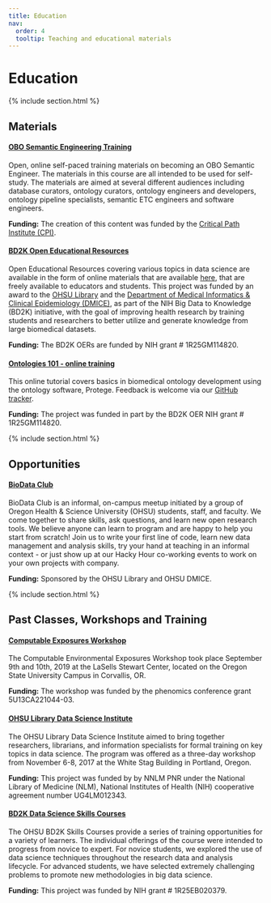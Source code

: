 ```yaml
---
title: Education
nav:
  order: 4
  tooltip: Teaching and educational materials
---
```


# <i class="fas fa-graduation-cap"></i>Education

{% include section.html %}

## Materials

<!-- TO DO add funding -->

#### [OBO Semantic Engineering Training](https://oboacademy.github.io/obook/)

Open, online self-paced training materials on becoming an OBO Semantic Engineer. The materials in this course are all intended to be used for self-study. The materials are aimed at several different audiences including database curators, ontology curators, ontology engineers and developers, ontology pipeline specialists, semantic ETC engineers and software engineers.

**Funding:** The creation of this content was funded by the [Critical Path Institute (CPI)](https://c-path.org/).


#### [BD2K Open Educational Resources](https://github.com/OHSUBD2K/)

Open Educational Resources covering various topics in data science are available in the form of online materials that are available [here](https://github.com/OHSUBD2K/), that are freely available to educators and students.
This project was funded by an award to the [OHSU Library](http://www.ohsu.edu/library) and the [Department of Medical Informatics & Clinical Epidemiology (DMICE)](http://www.ohsu.edu/xd/education/schools/school-of-medicine/departments/clinical-departments/dmice/), as part of the NIH Big Data to Knowledge (BD2K) initiative, with the goal of improving health research by training students and researchers to better utilize and generate knowledge from large biomedical datasets.

**Funding:** The BD2K OERs are funded by NIH grant # 1R25GM114820.

<!-- need to add funding, add link to tracker -->

#### [Ontologies 101 - online training](https://github.com/OHSUBD2K/BDK14-Ontologies-101)

This online tutorial covers basics in biomedical ontology development using the ontology software, Protege.
Feedback is welcome via our [GitHub tracker](https://github.com/OHSUBD2K/BDK14-Ontologies-101).

**Funding:** The project was funded in part by the BD2K OER NIH grant # 1R25GM114820.

{% include section.html %}

## Opportunities

<!-- need to add logo, url, description -->

#### [BioData Club](https://biodata-club.github.io/)

BioData Club is an informal, on-campus meetup initiated by a group of Oregon Health & Science University (OHSU) students, staff, and faculty.
We come together to share skills, ask questions, and learn new open research tools.
We believe anyone can learn to program and are happy to help you start from scratch!
Join us to write your first line of code, learn new data management and analysis skills, try your hand at teaching in an informal context - or just show up at our Hacky Hour co-working events to work on your own projects with company.

**Funding:** Sponsored by the OHSU Library and OHSU DMICE.

{% include section.html %}

## Past Classes, Workshops and Training

#### [Computable Exposures Workshop](https://drive.google.com/drive/u/2/folders/10Wi09RDHdQczanzbK6tU86yifdMH5kq0)

The Computable Environmental Exposures Workshop took place September 9th and 10th, 2019 at the LaSells Stewart Center, located on the Oregon State University Campus in Corvallis, OR.

**Funding:** The workshop was funded by the phenomics conference grant 5U13CA221044-03.

<!-- need to add logo -->

#### [OHSU Library Data Science Institute](https://ohsulibrary-datascienceinstitute.github.io/)

The OHSU Library Data Science Institute aimed to bring together researchers, librarians, and information specialists for formal training on key topics in data science.
The program was offered as a three-day workshop from November 6-8, 2017 at the White Stag Building in Portland, Oregon.

**Funding:** This project was funded by by NNLM PNR under the National Library of Medicine (NLM), National Institutes of Health (NIH) cooperative agreement number UG4LM012343.

<!-- need to add logo, desc, funding -->

#### [BD2K Data Science Skills Courses](http://www.ohsu.edu/xd/education/schools/school-of-medicine/departments/clinical-departments/dmice/research/bd2k.cfm)

The OHSU BD2K Skills Courses provide a series of training opportunities for a variety of learners.
The individual offerings of the course were intended to progress from novice to expert.
For novice students, we explored the use of data science techniques throughout the research data and analysis lifecycle.
For advanced students, we have selected extremely challenging problems to promote new methodologies in big data science.

**Funding:** This project was funded by NIH grant # 1R25EB020379.
